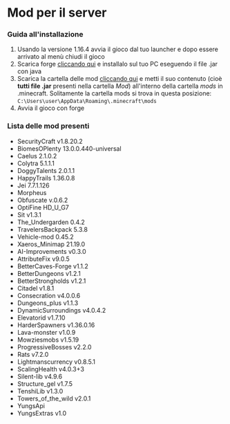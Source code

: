 # Mod per il server
### Guida all'installazione
1. Usando la versione 1.16.4 avvia il gioco dal tuo launcher e dopo essere arrivato al menù chiudi il gioco
2. Scarica forge [cliccando qui](https://github.com/IlBuonTommy/mod_server/raw/master/forge-1.16.4-35.1.37-installer.jar) e installalo sul tuo PC eseguendo il file .jar con java
3. Scarica la cartella delle mod [cliccando qui](https://github.com/IlBuonTommy/mod_server/archive/refs/tags/v1.2.zip) e metti il suo contenuto (cioè **tutti file .jar** presenti nella cartella *Mod*) all'interno della cartella *mods* in .minecraft. Solitamente la cartella mods si trova in questa posizione: `C:\Users\user\AppData\Roaming\.minecraft\mods`
4. Avvia il gioco con forge
### Lista delle mod presenti
* SecurityCraft v1.8.20.2
* BiomesOPlenty 13.0.0.440-universal
* Caelus 2.1.0.2
* Colytra 5.1.1.1
* DoggyTalents 2.0.1.1
* HappyTrails 1.36.0.8
* Jei 7.7.1.126
* Morpheus
* Obfuscate v.0.6.2
* OptiFine HD_U_G7
* Sit v1.3.1
* The_Undergarden 0.4.2
* TravelersBackpack 5.3.8
* Vehicle-mod 0.45.2
* Xaeros_Minimap 21.19.0
* AI-Improvements v0.3.0
* AttributeFix v9.0.5
* BetterCaves-Forge v1.1.2
* BetterDungeons v1.2.1
* BetterStrongholds v1.2.1
* Citadel v1.8.1
* Consecration v4.0.0.6
* Dungeons_plus v1.1.3
* DynamicSurroundings v4.0.4.2
* Elevatorid v1.7.10
* HarderSpawners v1.36.0.16
* Lava-monster v1.0.9
* Mowziesmobs v1.5.19
* ProgressiveBosses v2.2.0
* Rats v7.2.0
* Lightmanscurrency v0.8.5.1
* ScalingHealth v4.0.3+3
* Silent-lib v4.9.6
* Structure_gel v1.7.5
* TenshiLib v1.3.0
* Towers_of_the_wild v2.0.1
* YungsApi
* YungsExtras v1.0
